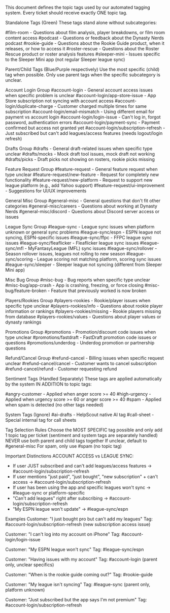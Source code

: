This document defines the topic tags used by our automated tagging system. Every ticket should receive exactly ONE topic tag.

Standalone Tags (Green)
These tags stand alone without subcategories:

#film-room - Questions about film analysis, player breakdowns, or film room content access
#podcast - Questions or feedback about the Dynasty Nerds podcast
#rookie-guide - Questions about the Rookie Guide product, when it releases, or how to access it
#roster-rescue - Questions about the Roster Rescue product or roster analysis features
#sleeper-mini - Issues specific to the Sleeper Mini app (not regular Sleeper league sync)

Parent/Child Tags (Blue/Purple respectively)
Use the most specific (child) tag when possible. Only use parent tags when the specific subcategory is unclear.

Account Login Group
#account-login - General account access issues when specific problem is unclear
#account-login/app-store-issue - App Store subscription not syncing with account access
#account-login/duplicate-charge - Customer charged multiple times for same subscription
#account-login/email-mismatch - Using different email for payment vs account login
#account-login/login-issue - Can't log in, forgot password, authentication errors
#account-login/payment-sync - Payment confirmed but access not granted yet
#account-login/subscription-refresh - Just subscribed but can't add leagues/access features (needs logout/login refresh)

Drafts Group
#drafts - General draft-related issues when specific type unclear
#drafts/mocks - Mock draft tool issues, mock draft not working
#drafts/picks - Draft picks not showing on rosters, rookie picks missing

Feature Request Group
#feature-request - General feature request when type unclear
#feature-request/new-feature - Request for completely new functionality
#feature-request/new-platform - Request to support new league platform (e.g., add Yahoo support)
#feature-request/ui-improvement - Suggestions for UI/UX improvements

General Misc Group
#general-misc - General questions that don't fit other categories
#general-misc/careers - Questions about working at Dynasty Nerds
#general-misc/discord - Questions about Discord server access or issues

League Sync Group
#league-sync - League sync issues when platform unknown or general sync problems
#league-sync/espn - ESPN league not syncing, ESPN-specific issues
#league-sync/ffpc - FFPC league sync issues
#league-sync/fleaflicker - Fleaflicker league sync issues
#league-sync/mfl - MyFantasyLeague (MFL) sync issues
#league-sync/rollover - Season rollover issues, leagues not rolling to new season
#league-sync/scoring - League scoring not matching platform, scoring sync issues
#league-sync/sleeper - Sleeper league not syncing (different from Sleeper Mini app)

Misc Bug Group
#misc-bug - Bug reports when specific type unclear
#misc-bug/app-crash - App is crashing, freezing, or force closing
#misc-bug/feature-broken - Feature that previously worked is now broken

Players/Rookies Group
#players-rookies - Rookie/player issues when specific type unclear
#players-rookies/info - Questions about rookie player information or rankings
#players-rookies/missing - Rookie players missing from database
#players-rookies/values - Questions about player values or dynasty rankings

Promotions Group
#promotions - Promotion/discount code issues when type unclear
#promotions/fastdraft - FastDraft promotion code issues or questions
#promotions/underdog - Underdog promotion or partnership questions

Refund/Cancel Group
#refund-cancel - Billing issues when specific request unclear
#refund-cancel/cancel - Customer wants to cancel subscription
#refund-cancel/refund - Customer requesting refund

Sentiment Tags (Handled Separately)
These tags are applied automatically by the system IN ADDITION to topic tags:

#angry-customer - Applied when anger score >= 40
#high-urgency - Applied when urgency score >= 60 or anger score >= 40
#spam - Applied when spam is detected (no other tags needed)

System Tags (Ignore)
#ai-drafts - HelpScout native AI tag
#call-sheet - Special internal tag for call sheets

Tag Selection Rules
Choose the MOST SPECIFIC tag possible and only add 1 topic tag per ticket (sentiment and system tags are separately handled)
NEVER use both parent and child tags together
If unclear, default to #general-misc
For spam, only use #spam (no topic tag)

Important Distinctions
ACCOUNT ACCESS vs LEAGUE SYNC:
- If user JUST subscribed and can't add leagues/access features → #account-login/subscription-refresh
- If user mentions "just paid", "just bought", "new subscription" + can't access → #account-login/subscription-refresh  
- If user has been using the app and specific leagues won't sync → #league-sync or platform-specific
- "Can't add leagues" right after subscribing → #account-login/subscription-refresh
- "My ESPN league won't update" → #league-sync/espn

Examples
Customer: "I just bought pro but can't add my leagues"
Tag: #account-login/subscription-refresh (new subscription access issue)

Customer: "I can't log into my account on iPhone"
Tag: #account-login/login-issue

Customer: "My ESPN league won't sync"
Tag: #league-sync/espn

Customer: "Having issues with my account"
Tag: #account-login (parent only, unclear specifics)

Customer: "When is the rookie guide coming out?"
Tag: #rookie-guide

Customer: "My league isn't syncing"
Tag: #league-sync (parent only, platform unknown)

Customer: "Just subscribed but the app says I'm not premium"
Tag: #account-login/subscription-refresh